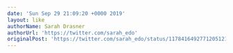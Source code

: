 ```yaml
---
date: 'Sun Sep 29 21:09:20 +0000 2019'
layout: like
authorName: Sarah Drasner
authorUrl: 'https://twitter.com/sarah_edo'
originalPost: 'https://twitter.com/sarah_edo/status/1178416492771205121'
---
```

